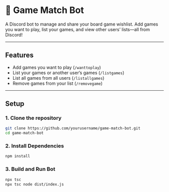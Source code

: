 # 🎲 Game Match Bot

A Discord bot to manage and share your board game wishlist. Add games you want to play, list your games, and view other users’ lists—all from Discord!

---

## Features

- Add games you want to play (`/wanttoplay`)
- List your games or another user’s games (`/listgames`)
- List all games from all users (`/listallgames`)
- Remove games from your list (`/removegame`)

---

## Setup

### 1. Clone the repository

```bash
git clone https://github.com/yourusername/game-match-bot.git
cd game-match-bot
```

### 2. Install Dependencies

```bash
npm install
```

### 3. Build and Run Bot

```bash
npx tsc
npx tsc node dist/index.js
```
